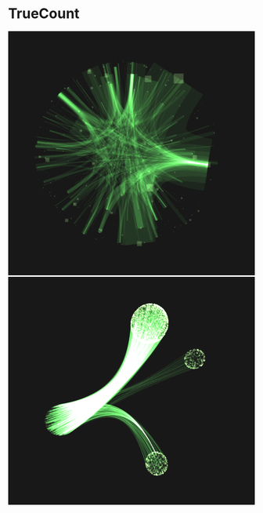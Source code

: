 # TrueCount
![Branches between groups of nodes](https://github.com/MikhailShamota/TrueCount/blob/master/docs/img/branches1.png?raw=true)
![Filtered and grouped nodes](https://github.com/MikhailShamota/TrueCount/blob/master/docs/img/branches2.png?raw=true)
